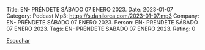 Title: EN- PRÉNDETE SÁBADO 07 ENERO 2023.
Date: 2023-01-07
Category: Podcast
Mp3: https://s.danilorca.com/2023-01-07.mp3
Company: EN- PRÉNDETE SÁBADO 07 ENERO 2023.
Person: EN- PRÉNDETE SÁBADO 07 ENERO 2023.
Tags: EN- PRÉNDETE SÁBADO 07 ENERO 2023.
Rating: 0

<a href="https://s.danilorca.com/2023-01-07.mp3" type="audio/mpeg">
Escuchar
</a>
